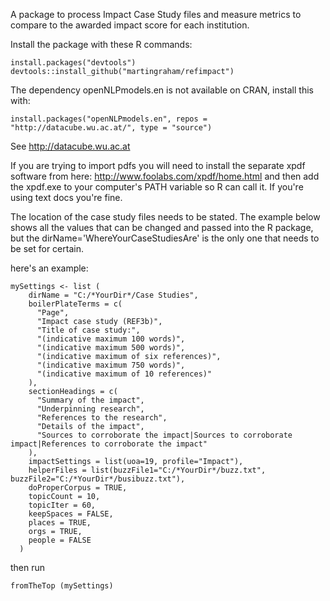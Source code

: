 A package to process Impact Case Study files and measure metrics to compare to the awarded impact score for each institution.

Install the package with these R commands:
```
install.packages("devtools")
devtools::install_github("martingraham/refimpact")
```


The dependency openNLPmodels.en is not available on CRAN, install this with:
```
install.packages("openNLPmodels.en", repos = "http://datacube.wu.ac.at/", type = "source")
```
See http://datacube.wu.ac.at

If you are trying to import pdfs you will need to install the separate xpdf software from here:
http://www.foolabs.com/xpdf/home.html
and then add the xpdf.exe to your computer's PATH variable so R can call it. If you're using text docs you're fine.


The location of the case study files needs to be stated. The example below shows all the values that can be changed and passed into the R package, but the dirName='WhereYourCaseStudiesAre' is the only one that needs to be set for certain.

here's an example:
```
mySettings <- list (
    dirName = "C:/*YourDir*/Case Studies",
    boilerPlateTerms = c(
      "Page",
      "Impact case study (REF3b)",
      "Title of case study:",
      "(indicative maximum 100 words)",
      "(indicative maximum 500 words)",
      "(indicative maximum of six references)",
      "(indicative maximum 750 words)",
      "(indicative maximum of 10 references)"
    ),
    sectionHeadings = c(
      "Summary of the impact",
      "Underpinning research",
      "References to the research",
      "Details of the impact",
      "Sources to corroborate the impact|Sources to corroborate impact|References to corroborate the impact" 
    ),
    impactSettings = list(uoa=19, profile="Impact"),
    helperFiles = list(buzzFile1="C:/*YourDir*/buzz.txt", buzzFile2="C:/*YourDir*/busibuzz.txt"),
    doProperCorpus = TRUE,
    topicCount = 10,
    topicIter = 60,
    keepSpaces = FALSE,
    places = TRUE,
    orgs = TRUE,
    people = FALSE
  )
```
then run

`fromTheTop (mySettings)`

